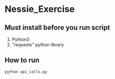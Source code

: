 # Nessie_Exercise
## Must install before you run script
1. Python3
3. "requests" python library

## How to run

`python api_calls.py`
